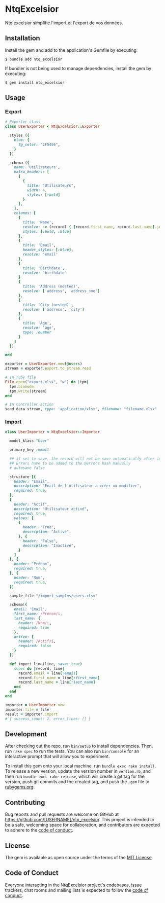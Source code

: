 # NtqExcelsior

Ntq excelsior simplifie l'import et l'export de vos données.

## Installation

Install the gem and add to the application's Gemfile by executing:

    $ bundle add ntq_excelsior

If bundler is not being used to manage dependencies, install the gem by executing:

    $ gem install ntq_excelsior

## Usage

### Export

```ruby
# Exporter class
class UserExporter < NtqExcelsior::Exporter

  styles ({
    blue: {
      fg_color: "2F5496",
    }
  })

  schema ({
    name: 'Utilisateurs',
    extra_headers: [
      [
        {
          title: "Utilisateurs",
          width: 4,
          styles: [:bold]
        }
      ],
    ],
    columns: [
      {
        title: 'Name',
        resolve: -> (record) { [record.first_name, record.last_name].join(' ') },
        styles: [:bold, :blue]
      },
      {
        title: 'Email',
        header_styles: [:blue],
        resolve: 'email'
      },
      {
        title: 'Birthdate',
        resolve: 'birthdate'
      }
      {
        title: 'Address (nested)',
        resolve: ['address', 'address_one']
      },
      {
        title: 'City (nested)',
        resolve: ['address', 'city']
      },
      {
        title: 'Age',
        resolve: 'age',
        type: :number
      }
    ]
  })

end

exporter = UserExporter.new(@users)
stream = exporter.export.to_stream.read

# In ruby file
File.open("export.xlsx", "w") do |tpm|
  tpm.binmode
  tpm.write(stream)
end

# In Controller action
send_data stream, type: 'application/xlsx', filename: "filename.xlsx"
```

### Import

```ruby
class UserImporter < NtqExcelsior::Importer

  model_klass "User"

  primary_key :email

  ## if set to save, the record will not be save automatically after import_line
  ## Errors have to be added to the @errors hash manually
  # autosave false

  structure [{
    header: "Email",
    description: "Email de l'utilisateur a créer ou modifier",
    required: true,
  }, 
  {
    header: "Actif",
    description: "Utilisateur activé",
    required: true,
    values: [
      {
        header: "True",
        description: "Activé",
      }, {
        header: "False",
        description: "Inactivé",
      }
    ]
  }, {
    header: "Prénom",
    required: true,
  }, {
    header: "Nom",
    required: true,
  }]

  sample_file "/import_samples/users.xlsx"

  schema({
    email: 'Email',
    first_name: /Prénom/i,
    last_name: {
      header: /Nom/i,
      required: true
    },
    active: {
      header: /Actif/i,
      required: false
    }
  })

  def import_line(line, save: true)
    super do |record, line|
      record.email = line[:email]
      record.first_name = line[:first_name]
      record.last_name = line[:last_name]
    end
  end
end

importer = UserImporter.new
importer.file = file
result = importer.import
# { success_count: 2, error_lines: [] }
```

## Development

After checking out the repo, run `bin/setup` to install dependencies. Then, run `rake spec` to run the tests. You can also run `bin/console` for an interactive prompt that will allow you to experiment.

To install this gem onto your local machine, run `bundle exec rake install`. To release a new version, update the version number in `version.rb`, and then run `bundle exec rake release`, which will create a git tag for the version, push git commits and the created tag, and push the `.gem` file to [rubygems.org](https://rubygems.org).

## Contributing

Bug reports and pull requests are welcome on GitHub at https://github.com/[USERNAME]/ntq_excelsior. This project is intended to be a safe, welcoming space for collaboration, and contributors are expected to adhere to the [code of conduct](https://github.com/[USERNAME]/ntq_excelsior/blob/master/CODE_OF_CONDUCT.md).

## License

The gem is available as open source under the terms of the [MIT License](https://opensource.org/licenses/MIT).

## Code of Conduct

Everyone interacting in the NtqExcelsior project's codebases, issue trackers, chat rooms and mailing lists is expected to follow the [code of conduct](https://github.com/[USERNAME]/ntq_excelsior/blob/master/CODE_OF_CONDUCT.md).
